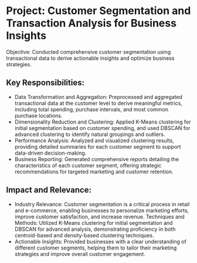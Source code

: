 # Project: Customer Segmentation and Transaction Analysis for Business Insights
Objective: Conducted comprehensive customer segmentation using transactional data to derive actionable insights and optimize business strategies.

## Key Responsibilities:

- Data Transformation and Aggregation: Preprocessed and aggregated transactional data at the customer level to derive meaningful metrics, including total spending, purchase intervals, and most common purchase locations.
- Dimensionality Reduction and Clustering: Applied K-Means clustering for initial segmentation based on customer spending, and used DBSCAN for advanced clustering to identify natural groupings and outliers.
- Performance Analysis: Analyzed and visualized clustering results, providing detailed summaries for each customer segment to support data-driven decision-making.
- Business Reporting: Generated comprehensive reports detailing the characteristics of each customer segment, offering strategic recommendations for targeted marketing and customer retention.
## Impact and Relevance:

- Industry Relevance: Customer segmentation is a critical process in retail and e-commerce, enabling businesses to personalize marketing efforts, improve customer satisfaction, and increase revenue.
Techniques and Methods: Utilized K-Means clustering for initial segmentation and DBSCAN for advanced analysis, demonstrating proficiency in both centroid-based and density-based clustering techniques.
- Actionable Insights: Provided businesses with a clear understanding of different customer segments, helping them to tailor their marketing strategies and improve overall customer engagement.

